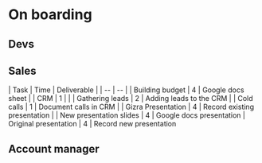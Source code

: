 # On boarding

## Devs



## Sales

| Task | Time | Deliverable |
| -- | -- |
| Building budget | 4 | Google docs sheet |
| CRM | 1 |  |
| Gathering leads | 2 | Adding leads to the CRM |
| Cold calls | 1 | Document calls in CRM |
| Gizra Presentation | 4 | Record existing presentation |
| New presentation slides | 4 |  Google docs presentation
| Original presentation | 4 |  Record new presentation


## Account manager